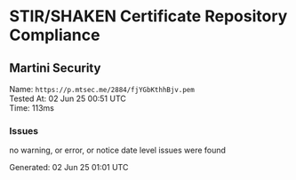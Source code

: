 # STIR/SHAKEN Certificate Repository Compliance

## Martini Security

Name: `https://p.mtsec.me/2884/fjYGbKthhBjv.pem`\
Tested At: 02 Jun 25 00:51 UTC\
Time: 113ms

### Issues

no warning, or error, or notice date level issues were found

Generated: 02 Jun 25 01:01 UTC